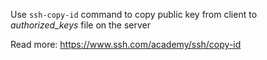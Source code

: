 Use `ssh-copy-id` command to copy public key from client to *authorized_keys* file on the server

Read more: https://www.ssh.com/academy/ssh/copy-id
